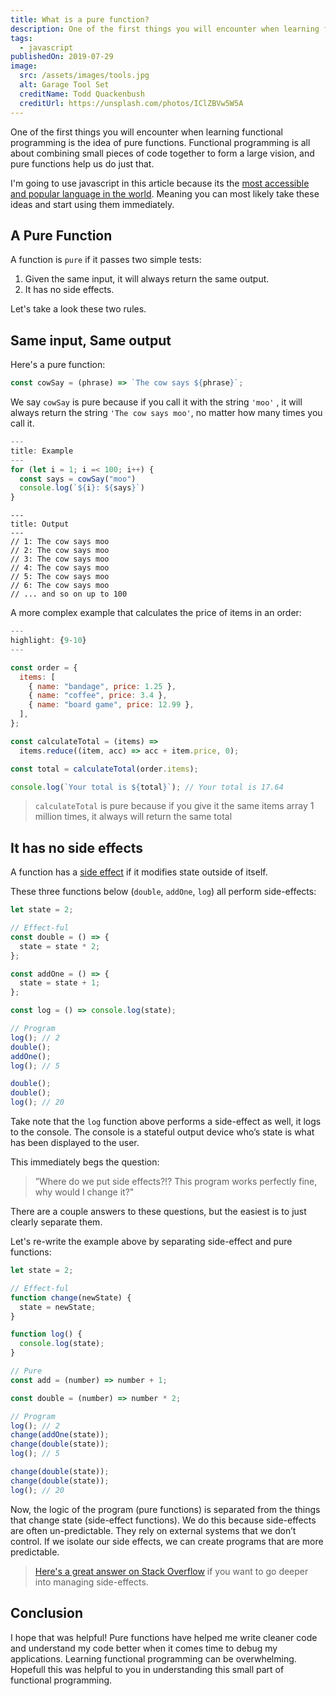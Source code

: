 ```yaml
---
title: What is a pure function?
description: One of the first things you will encounter when learning functional programming is the idea of pure functions. Functional programming is all about combining small pieces of code together to form a large vision, and pure functions help us do just that.
tags:
  - javascript
publishedOn: 2019-07-29
image:
  src: /assets/images/tools.jpg
  alt: Garage Tool Set
  creditName: Todd Quackenbush
  creditUrl: https://unsplash.com/photos/IClZBVw5W5A
---
```


One of the first things you will encounter when learning functional programming is the idea of pure functions. Functional programming is all about combining small pieces of code together to form a large vision, and pure functions help us do just that.

I'm going to use javascript in this article because its the [most accessible and popular language in the world](https://insights.stackoverflow.com/survey/2019#technology-_-programming-scripting-and-markup-languages). Meaning you can most likely take these ideas and start using them immediately.

## A Pure Function

A function is `pure` if it passes two simple tests:

1. Given the same input, it will always return the same output.
2. It has no side effects.

Let's take a look these two rules.

## Same input, Same output

Here's a pure function:

```js
const cowSay = (phrase) => `The cow says ${phrase}`;
```

We say `cowSay` is pure because if you call it with the string `'moo'` , it will always return the string `'The cow says moo'`, no matter how many times you call it.

```js
---
title: Example
---
for (let i = 1; i =< 100; i++) {
  const says = cowSay("moo")
  console.log(`${i}: ${says}`)
}
```

```
---
title: Output
---
// 1: The cow says moo
// 2: The cow says moo
// 3: The cow says moo
// 4: The cow says moo
// 5: The cow says moo
// 6: The cow says moo
// ... and so on up to 100
```

A more complex example that calculates the price of items in an order:

```js
---
highlight: {9-10}
---

const order = {
  items: [
    { name: "bandage", price: 1.25 },
    { name: "coffee", price: 3.4 },
    { name: "board game", price: 12.99 },
  ],
};

const calculateTotal = (items) =>
  items.reduce((item, acc) => acc + item.price, 0);

const total = calculateTotal(order.items);

console.log(`Your total is ${total}`); // Your total is 17.64
```

> `calculateTotal` is pure because if you give it the same items array
> 1 million times, it always will return the same total

## It has no side effects

A function has a [side effect](<https://en.wikipedia.org/wiki/Side_effect_(computer_science)>) if it modifies state outside of itself.

These three functions below (`double`, `addOne`, `log`) all perform side-effects:

```js
let state = 2;

// Effect-ful
const double = () => {
  state = state * 2;
};

const addOne = () => {
  state = state + 1;
};

const log = () => console.log(state);

// Program
log(); // 2
double();
addOne();
log(); // 5

double();
double();
log(); // 20
```

Take note that the `log` function above performs a side-effect as well, it logs to the console. The console is a stateful output device who’s state is what has been displayed to the user.

This immediately begs the question:

> ”Where do we put side effects?!? This program works perfectly fine, why would I change it?"

There are a couple answers to these questions, but the easiest is to just clearly separate them.

Let's re-write the example above by separating side-effect and pure functions:

```js
let state = 2;

// Effect-ful
function change(newState) {
  state = newState;
}

function log() {
  console.log(state);
}

// Pure
const add = (number) => number + 1;

const double = (number) => number * 2;

// Program
log(); // 2
change(addOne(state));
change(double(state));
log(); // 5

change(double(state));
change(double(state));
log(); // 20
```

Now, the logic of the program (pure functions) is separated from the things that change state (side-effect functions). We do this because side-effects are often un-predictable. They rely on external systems that we don’t control. If we isolate our side effects, we can create programs that are more predictable.

> [Here's a great answer on Stack Overflow](https://stackoverflow.com/a/18173877/6216456) if you want to go deeper into managing side-effects.

## Conclusion

I hope that was helpful! Pure functions have helped me write cleaner code and understand my code better when it comes time to debug my applications. Learning functional programming can be overwhelming. Hopefull this was helpful to you in understanding this small part of functional programming.

